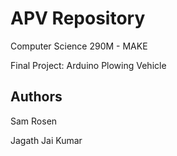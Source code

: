 # APV Repository

Computer Science 290M - MAKE

Final Project: Arduino Plowing Vehicle

## Authors

Sam Rosen

Jagath Jai Kumar
